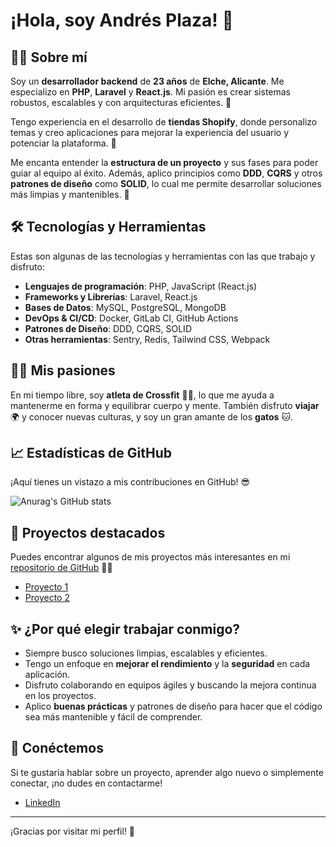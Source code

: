 # ¡Hola, soy Andrés Plaza! 👋

## 🧑‍💻 Sobre mí

Soy un **desarrollador backend** de **23 años** de **Elche, Alicante**. Me especializo en **PHP**, **Laravel** y **React.js**. Mi pasión es crear sistemas robustos, escalables y con arquitecturas eficientes. 🚀

Tengo experiencia en el desarrollo de **tiendas Shopify**, donde personalizo temas y creo aplicaciones para mejorar la experiencia del usuario y potenciar la plataforma. 🛒

Me encanta entender la **estructura de un proyecto** y sus fases para poder guiar al equipo al éxito. Además, aplico principios como **DDD**, **CQRS** y otros **patrones de diseño** como **SOLID**, lo cual me permite desarrollar soluciones más limpias y mantenibles. 🔧

## 🛠 Tecnologías y Herramientas

Estas son algunas de las tecnologías y herramientas con las que trabajo y disfruto:

- **Lenguajes de programación**: PHP, JavaScript (React.js)
- **Frameworks y Librerías**: Laravel, React.js
- **Bases de Datos**: MySQL, PostgreSQL, MongoDB
- **DevOps & CI/CD**: Docker, GitLab CI, GitHub Actions
- **Patrones de Diseño**: DDD, CQRS, SOLID
- **Otras herramientas**: Sentry, Redis, Tailwind CSS, Webpack

## 🏋️‍♂️ Mis pasiones

En mi tiempo libre, soy **atleta de Crossfit** 🏋️‍♂️, lo que me ayuda a mantenerme en forma y equilibrar cuerpo y mente. También disfruto **viajar** 🌍 y conocer nuevas culturas, y soy un gran amante de los **gatos** 🐱.

## 📈 Estadísticas de GitHub

¡Aquí tienes un vistazo a mis contribuciones en GitHub! 😎

![Anurag's GitHub stats](https://github-readme-stats.vercel.app/api?username=andressplaza&show_icons=true&theme=radical)

## 🚀 Proyectos destacados

Puedes encontrar algunos de mis proyectos más interesantes en mi [repositorio de GitHub](https://github.com/tu-usuario-de-github) 👨‍💻

- [Proyecto 1](https://github.com/tu-usuario-de-github/proyecto1)
- [Proyecto 2](https://github.com/tu-usuario-de-github/proyecto2)

## ✨ ¿Por qué elegir trabajar conmigo?

- Siempre busco soluciones limpias, escalables y eficientes.
- Tengo un enfoque en **mejorar el rendimiento** y la **seguridad** en cada aplicación.
- Disfruto colaborando en equipos ágiles y buscando la mejora continua en los proyectos.
- Aplico **buenas prácticas** y patrones de diseño para hacer que el código sea más mantenible y fácil de comprender.

## 🔗 Conéctemos

Si te gustaría hablar sobre un proyecto, aprender algo nuevo o simplemente conectar, ¡no dudes en contactarme!

- [LinkedIn](https://es.linkedin.com/in/andressplaza)
  
---

¡Gracias por visitar mi perfil! 🚀

